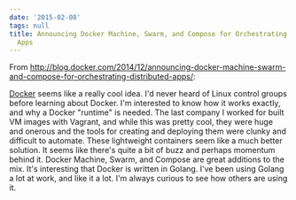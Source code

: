 ```yaml
---
date: '2015-02-08'
tags: null
title: Announcing Docker Machine, Swarm, and Compose for Orchestrating Distributed
  Apps
---
```


From http://blog.docker.com/2014/12/announcing-docker-machine-swarm-and-compose-for-orchestrating-distributed-apps/:

[Docker](https://www.docker.com) seems like a really cool idea. I'd never heard of Linux control groups before learning about Docker. I'm interested to know how it works exactly, and why a Docker "runtime" is needed. The last company I worked for built VM images with Vagrant, and while this was pretty cool, they were huge and onerous and the tools for creating and deploying them were clunky and difficult to automate. These lightweight containers seem like a much better solution. It seems like there's quite a bit of buzz and perhaps momentum behind it. Docker Machine, Swarm, and Compose are great additions to the mix. It's interesting that Docker is written in Golang. I've been using Golang a lot at work, and like it a lot. I'm always curious to see how others are using it.
